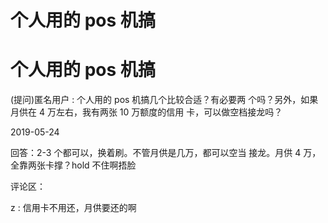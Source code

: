 # 个人用的 pos 机搞

# 个人用的 pos 机搞

(提问)匿名用户 : 个人用的 pos 机搞几个比较合适？有必要两 个吗？另外，如果月供在 4 万左右，我有两张 10 万额度的信用 卡，可以做空档接龙吗？

2019-05-24

回答：2-3 个都可以，换着刷。不管月供是几万，都可以空当 接龙。月供 4 万，全靠两张卡撑？hold 不住啊捂脸

评论区：

z : 信用卡不用还，月供要还的啊